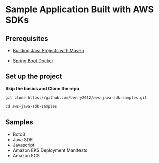 # Sample Application Built with AWS SDKs

## Prerequisites

- [Building Java Projects with Maven](https://spring.io/guides/gs/maven/#scratch)

- [Spring Boot Docker](https://spring.io/guides/topicals/spring-boot-docker/)


## Set up the project

**Skip the basics and Clone the repo**

```
git clone https://github.com/berry2012/aws-java-sdk-samples.git

cd aws-java-sdk-samples
```

## Samples

- Boto3
- Java SDK
- Javascript
- Amazon EKS Deployment Manifests
- Amazon ECS 
